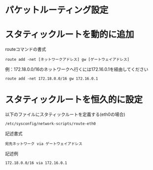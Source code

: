 パケットルーティング設定
=====

# スタティックルートを動的に追加

routeコマンドの書式

	route add -net [ネットワークアドレス] gw [ゲートウェイアドレス]

例：172.18.0.0/16のネットワークへ行くには172.16.0.1を経由してください

	route add -net 172.18.0.0/16 gw 172.16.0.1

# スタティックルートを恒久的に設定

以下のファイルにスタティックルートを定義する(eth0の場合)

	/etc/sysconfig/network-scripts/route-eth0

記述書式

	宛先ネットワーク via ゲートウェイアドレス

記述例

	172.18.0.0/16 via 172.16.0.1
